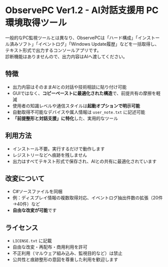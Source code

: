 # ObservePC Ver1.2 - AI対話支援用 PC環境取得ツール

一般的なPC監視ツールとは異なり、ObservePCは「ハード構成」「インストール済みソフト」「イベントログ」「Windows Update履歴」などを一括取得し、テキスト形式で出力するコンソールアプリです。  
診断機能はありませんので、出力内容はAIへ渡してください。

## 特徴

- 出力内容はそのままAIとの対話や技術相談に貼り付け可能  
- GUIではなく、**コピーペーストに最適化された構造**で、前提共有の摩擦を軽減  
- 使用者の知識レベルや通信スタイルは**起動オプションで明示可能**  
- 自動取得不可能なデバイスや属人情報は `user_note.txt` に記述可能  
- **「前提整形と対話支援」に特化**した、実用的なツール

## 利用方法

- インストール不要。実行するだけで動作します  
- レジストリーなどへ痕跡を残しません  
- 出力はすべてテキスト形式で保存され、AIとの共有に最適化されています

## 改変について

- C#ソースファイルを同梱  
- 例：ディスプレイ情報の複数取得対応、イベントログ抽出件数の拡張（20件→40件）など  
- **自由な改変が可能**です

## ライセンス

- `LICENSE.txt` に記載  
- 自由な改変・再配布・商用利用を許可  
- 不正利用（マルウェア組み込み、監視目的など）は禁止  
- 公共性と痕跡整形の意図を尊重した利用を歓迎します

